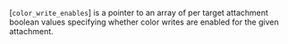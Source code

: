 [`color_write_enables`] is a pointer to an array of per target
attachment boolean values specifying whether color writes are enabled
for the given attachment.